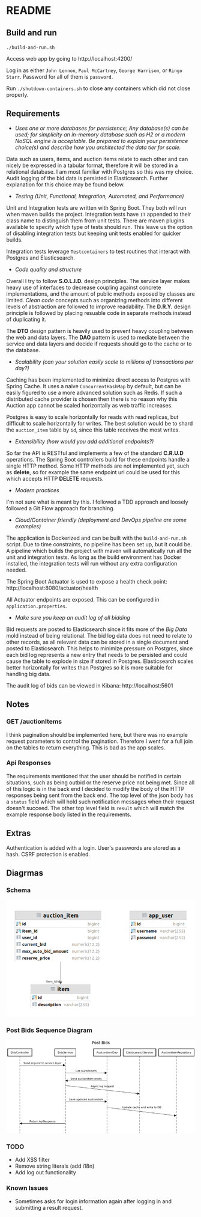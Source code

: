 # README

## Build and run

`./build-and-run.sh`

Access web app by going to http://localhost:4200/

Log in as either `John Lennon`, `Paul McCartney`, `George Harrison`, or
`Ringo Starr`. Password for all of them is `password`.

Run `./shutdown-containers.sh` to close any containers which did not close
properly.

## Requirements

* *Uses one or more databases for persistence; Any database(s) can be used; for simplicity an in-memory database such
  as H2 or a modern NoSQL engine is acceptable. Be prepared to explain your persistence choice(s) and describe how
  you architected the data tier for scale.*

Data such as users, items, and auction items relate to each other and can
nicely be expressed in a tabular format, therefore it will be stored in a
relational database. I am most familiar with Postgres so this was my choice.
Audit logging of the bid data is persisted in Elasticsearch. Further
explanation for this choice may be found below.

* *Testing (Unit, Functional, Integration, Automated, and Performance)* 

Unit and Integration tests are written with Spring Boot. They both will run
when maven builds the project. Integration tests have `IT` appended to their 
class name to distinguish them from unit tests. There are maven plugins 
available to specify which type of tests should run. This leave us the
option of disabling integration tests but keeping unit tests enabled for
quicker builds.

Integration tests leverage `Testcontainers` to test routines that interact
with Postgres and Elasticsearch.

* *Code quality and structure*

Overall I try to follow **S.O.L.I.D.** design principles. The service layer
makes heavy use of interfaces to decrease coupling against concrete
implementations, and the amount of public methods exposed by classes are
limited. *Clean code* concepts such as organizing methods into different
levels of abstraction are followed to improve readability. The **D.R.Y.** design
principle is followed by placing resuable code in separate methods instead
of duplicating it.

The **DTO** design pattern is heavily used to prevent heavy coupling between
the web and data layers. The **DAO** pattern is used to mediate between
the service and data layers and decide if requests should go to the cache
or to the database.

* *Scalability (can your solution easily scale to millions of 
transactions per day?)*

Caching has been implemented to minimize direct access to Postgres with 
Spring Cache. It uses a naive `ConcurrentHashMap` by default, but can be
easily figured to use a more advanced solution such as Redis. If such a
distributed cache provider is chosen then there is no reason why this Auction
app cannot be scaled horizontally as web traffic increases.

Postgres is easy to scale horizontally for reads with read replicas, but
difficult to scale horizontally for writes. The best solution would be to
shard the `auction_item` table by `id`, since this table receives the most
writes.

* *Extensibility (how would you add additional endpoints?)*

So far the API is RESTful and implements a few of the standard **C.R.U.D**
operations. The Spring Boot controllers build for these endpoints handle
a single HTTP method. Some HTTP methods are not implemented yet, such as 
**delete**, so for example the same endpoint url could be used for this 
which accepts HTTP **DELETE** requests.

* *Modern practices*

I'm not sure what is meant by this. I followed a TDD approach and loosely
followed a Git Flow approach for branching.

* *Cloud/Container friendly (deployment and DevOps pipeline are some examples)*

The application is Dockerized and can be built with the 
`build-and-run.sh` script. Due to time constraints, no pipeline has been
set up, but it could be. A pipeline which builds the project with maven
will automatically run all the unit and integration tests. As long as the
build environment has Docker installed, the integration tests will run
without any extra configuration needed.

The Spring Boot Actuator is used to expose a health check point:
http://localhost:8080/actuator/health

All Actuator endpoints are exposed. This can be configured in
`application.properties`.

* *Make sure you keep an audit log of all bidding*

Bid requests are posted to Elasticsearch since it fits more of the 
*Big Data* mold instead of being relational. The bid log data does not need to relate to other records, as
all relevant data can be stored in a single document and posted to
Elasticsearch. This helps to minimize pressure on Postgres, since each
bid log represents a new entry that needs to be persisted and could cause
the table to explode in size if stored in Postgres. Elasticsearch scales
better horizontally for writes than Postgres so it is more suitable for
handling big data.

The audit log of bids can be viewed in Kibana: http://localhost:5601

## Notes

### GET /auctionItems
I think pagination should be implemented here, but there was
no example request parameters to control the pagination. Therefore
I went for a full join on the tables to return everything. This is
bad as the app scales.

### Api Responses
The requirements mentioned that the user should be notified in certain
situations, such as being outbid or the reserve price not being met.
Since all of this logic is in the back end I decided to modify the
body of the HTTP responses being sent from the back end. The top level
of the json body has a `status` field which will hold such notification
messages when their request doesn't succeed. The other top level field
is `result` which will match the example response body listed in the
requirements.

## Extras
Authentication is added with a login. User's passwords are stored as a 
hash. CSRF protection is enabled.

## Diagrmas

### Schema
![schema](diagrams/schema.png)

### Post Bids Sequence Diagram
![postBidsSequence](diagrams/postBidsSequence.png)

### TODO
* Add XSS filter
* Remove string literals (add i18n)
* Add log out functionality

### Known Issues
* Sometimes asks for login information again after logging in and submitting
a result request.
